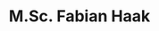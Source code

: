 ---
title: "M.Sc. Fabian Haak"
titles: "M.Sc."
firstname: "Fabian"
lastname: "Haak"
role: "Research Associate / PhD Student"
research-interests:
description: "Fabian Haak is a research associate at the Institute of Information Science at TH Köln (University of Applied Sciences). He is part of the team led by Prof. Philipp Schaer and works in the area of information retrieval and recommender systems.<!--more-->
As a member of the ESUPOL team, Fabian researches how search engines can influence political opinion-forming and political issues. With a B.Sc. in Communication and Multimedia Design and a M.Sc. in Marketing and Media Research, Fabian feels at home where IT, social science and communication meet. His previous research focused on text mining and natural language processing, especially sentiment analysis."
contact:
  address: "1"
  phone: "2"
  fax: "3"
  mail: "4"
social_media:
  linkedin: "abc"
  twitter: "abc"
  researchgate: "abc"
---